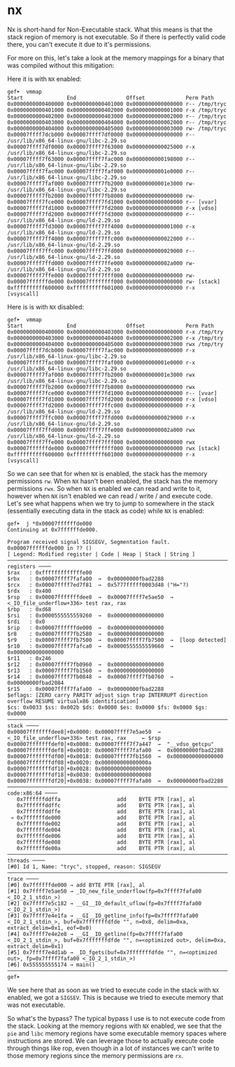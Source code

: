 # nx

Nx is short-hand for Non-Executable stack. What this means is that the stack region of memory is not executable. So if there is perfectly valid code there, you can't execute it due to it's permissions.

For more on this, let's take a look at the memory mappings for a binary that was compiled without this mitigation:

Here it is with `NX` enabled:

```
gef➤  vmmap
Start              End                Offset             Perm Path
0x0000000000400000 0x0000000000401000 0x0000000000000000 r-- /tmp/tryc
0x0000000000401000 0x0000000000402000 0x0000000000001000 r-x /tmp/tryc
0x0000000000402000 0x0000000000403000 0x0000000000002000 r-- /tmp/tryc
0x0000000000403000 0x0000000000404000 0x0000000000002000 r-- /tmp/tryc
0x0000000000404000 0x0000000000405000 0x0000000000003000 rw- /tmp/tryc
0x00007ffff7dcb000 0x00007ffff7df0000 0x0000000000000000 r-- /usr/lib/x86_64-linux-gnu/libc-2.29.so
0x00007ffff7df0000 0x00007ffff7f63000 0x0000000000025000 r-x /usr/lib/x86_64-linux-gnu/libc-2.29.so
0x00007ffff7f63000 0x00007ffff7fac000 0x0000000000198000 r-- /usr/lib/x86_64-linux-gnu/libc-2.29.so
0x00007ffff7fac000 0x00007ffff7faf000 0x00000000001e0000 r-- /usr/lib/x86_64-linux-gnu/libc-2.29.so
0x00007ffff7faf000 0x00007ffff7fb2000 0x00000000001e3000 rw- /usr/lib/x86_64-linux-gnu/libc-2.29.so
0x00007ffff7fb2000 0x00007ffff7fb8000 0x0000000000000000 rw-
0x00007ffff7fce000 0x00007ffff7fd1000 0x0000000000000000 r-- [vvar]
0x00007ffff7fd1000 0x00007ffff7fd2000 0x0000000000000000 r-x [vdso]
0x00007ffff7fd2000 0x00007ffff7fd3000 0x0000000000000000 r-- /usr/lib/x86_64-linux-gnu/ld-2.29.so
0x00007ffff7fd3000 0x00007ffff7ff4000 0x0000000000001000 r-x /usr/lib/x86_64-linux-gnu/ld-2.29.so
0x00007ffff7ff4000 0x00007ffff7ffc000 0x0000000000022000 r-- /usr/lib/x86_64-linux-gnu/ld-2.29.so
0x00007ffff7ffc000 0x00007ffff7ffd000 0x0000000000029000 r-- /usr/lib/x86_64-linux-gnu/ld-2.29.so
0x00007ffff7ffd000 0x00007ffff7ffe000 0x000000000002a000 rw- /usr/lib/x86_64-linux-gnu/ld-2.29.so
0x00007ffff7ffe000 0x00007ffff7fff000 0x0000000000000000 rw-
0x00007ffffffde000 0x00007ffffffff000 0x0000000000000000 rw- [stack]
0xffffffffff600000 0xffffffffff601000 0x0000000000000000 r-x [vsyscall]
```

Here is is with `NX` disabled:

```
gef➤  vmmap
Start              End                Offset             Perm Path
0x0000000000400000 0x0000000000403000 0x0000000000000000 r-x /tmp/try
0x0000000000403000 0x0000000000404000 0x0000000000002000 r-x /tmp/try
0x0000000000404000 0x0000000000405000 0x0000000000003000 rwx /tmp/try
0x00007ffff7dcb000 0x00007ffff7fac000 0x0000000000000000 r-x /usr/lib/x86_64-linux-gnu/libc-2.29.so
0x00007ffff7fac000 0x00007ffff7faf000 0x00000000001e0000 r-x /usr/lib/x86_64-linux-gnu/libc-2.29.so
0x00007ffff7faf000 0x00007ffff7fb2000 0x00000000001e3000 rwx /usr/lib/x86_64-linux-gnu/libc-2.29.so
0x00007ffff7fb2000 0x00007ffff7fb8000 0x0000000000000000 rwx
0x00007ffff7fce000 0x00007ffff7fd1000 0x0000000000000000 r-- [vvar]
0x00007ffff7fd1000 0x00007ffff7fd2000 0x0000000000000000 r-x [vdso]
0x00007ffff7fd2000 0x00007ffff7ffc000 0x0000000000000000 r-x /usr/lib/x86_64-linux-gnu/ld-2.29.so
0x00007ffff7ffc000 0x00007ffff7ffd000 0x0000000000029000 r-x /usr/lib/x86_64-linux-gnu/ld-2.29.so
0x00007ffff7ffd000 0x00007ffff7ffe000 0x000000000002a000 rwx /usr/lib/x86_64-linux-gnu/ld-2.29.so
0x00007ffff7ffe000 0x00007ffff7fff000 0x0000000000000000 rwx
0x00007ffffffde000 0x00007ffffffff000 0x0000000000000000 rwx [stack]
0xffffffffff600000 0xffffffffff601000 0x0000000000000000 r-x [vsyscall]
```

So we can see that for when `NX` is enabled, the stack has the memory permissions `rw`. When `NX` hasn't been enabled, the stack has the memory permissions `rwx`. So when `NX` is enabled we can read and write to it, however when `NX` isn't enabled we can read / write / and execute code. Let's see what happens when we try to jump to somewhere in the stack (essentially executing data in the stack as code) while `NX` is enabled:

```
gef➤  j *0x00007ffffffde000
Continuing at 0x7ffffffde000.

Program received signal SIGSEGV, Segmentation fault.
0x00007ffffffde000 in ?? ()
[ Legend: Modified register | Code | Heap | Stack | String ]
────────────────────────────────────────────────────────────────────────────────────── registers ────
$rax   : 0xfffffffffffffe00
$rbx   : 0x00007ffff7fafa00  →  0x00000000fbad2288
$rcx   : 0x00007ffff7ed7f81  →  0x5777fffff0003d48 ("H="?)
$rdx   : 0x400             
$rsp   : 0x00007fffffffdee8  →  0x00007ffff7e5ae50  →  <_IO_file_underflow+336> test rax, rax
$rbp   : 0xd68             
$rsi   : 0x0000555555559260  →  0x0000000000000000
$rdi   : 0x0               
$rip   : 0x00007ffffffde000  →  0x0000000000000000
$r8    : 0x00007ffff7fb2580  →  0x0000000000000000
$r9    : 0x00007ffff7fb7500  →  0x00007ffff7fb7500  →  [loop detected]
$r10   : 0x00007ffff7fafca0  →  0x0000555555559660  →  0x0000000000000000
$r11   : 0x246             
$r12   : 0x00007ffff7fb0960  →  0x0000000000000000
$r13   : 0x00007ffff7fb1560  →  0x0000000000000000
$r14   : 0x00007ffff7fb0848  →  0x00007ffff7fb0760  →  0x00000000fbad2084
$r15   : 0x00007ffff7fafa00  →  0x00000000fbad2288
$eflags: [ZERO carry PARITY adjust sign trap INTERRUPT direction overflow RESUME virtualx86 identification]
$cs: 0x0033 $ss: 0x002b $ds: 0x0000 $es: 0x0000 $fs: 0x0000 $gs: 0x0000
────────────────────────────────────────────────────────────────────────────────────────── stack ────
0x00007fffffffdee8│+0x0000: 0x00007ffff7e5ae50  →  <_IO_file_underflow+336> test rax, rax     ← $rsp
0x00007fffffffdef0│+0x0008: 0x00007ffff7f7a447  →  "__vdso_getcpu"
0x00007fffffffdef8│+0x0010: 0x00007ffff7fafa00  →  0x00000000fbad2288
0x00007fffffffdf00│+0x0018: 0x00007ffff7fb1560  →  0x0000000000000000
0x00007fffffffdf08│+0x0020: 0x000000000000000a
0x00007fffffffdf10│+0x0028: 0x0000000000000000
0x00007fffffffdf18│+0x0030: 0x0000000000000008
0x00007fffffffdf20│+0x0038: 0x00007ffff7fafa00  →  0x00000000fbad2288
──────────────────────────────────────────────────────────────────────────────────── code:x86:64 ────
   0x7ffffffddffa                  add    BYTE PTR [rax], al
   0x7ffffffddffc                  add    BYTE PTR [rax], al
   0x7ffffffddffe                  add    BYTE PTR [rax], al
 → 0x7ffffffde000                  add    BYTE PTR [rax], al
   0x7ffffffde002                  add    BYTE PTR [rax], al
   0x7ffffffde004                  add    BYTE PTR [rax], al
   0x7ffffffde006                  add    BYTE PTR [rax], al
   0x7ffffffde008                  add    BYTE PTR [rax], al
   0x7ffffffde00a                  add    BYTE PTR [rax], al
──────────────────────────────────────────────────────────────────────────────────────── threads ────
[#0] Id 1, Name: "tryc", stopped, reason: SIGSEGV
────────────────────────────────────────────────────────────────────────────────────────── trace ────
[#0] 0x7ffffffde000 → add BYTE PTR [rax], al
[#1] 0x7ffff7e5ae50 → _IO_new_file_underflow(fp=0x7ffff7fafa00 <_IO_2_1_stdin_>)
[#2] 0x7ffff7e5c182 → __GI__IO_default_uflow(fp=0x7ffff7fafa00 <_IO_2_1_stdin_>)
[#3] 0x7ffff7e4e1fa → __GI__IO_getline_info(fp=0x7ffff7fafa00 <_IO_2_1_stdin_>, buf=0x7fffffffdfde "", n=0x8, delim=0xa, extract_delim=0x1, eof=0x0)
[#4] 0x7ffff7e4e2e8 → __GI__IO_getline(fp=0x7ffff7fafa00 <_IO_2_1_stdin_>, buf=0x7fffffffdfde "", n=<optimized out>, delim=0xa, extract_delim=0x1)
[#5] 0x7ffff7e4d1ab → _IO_fgets(buf=0x7fffffffdfde "", n=<optimized out>, fp=0x7ffff7fafa00 <_IO_2_1_stdin_>)
[#6] 0x555555555174 → main()
─────────────────────────────────────────────────────────────────────────────────────────────────────
gef➤  
```

We see here that as soon as we tried to execute code in the stack with `NX` enabled, we got a `SIGSEV`. This is because we tried to execute memory that was not executable.

So what's the bypass? The typical bypass I use is to not execute code from the stack. Looking at the memory regions with `NX` enabled, we see that the `pie` and `libc` memory regions have some executable memory spaces where instructions are stored. We can leverage those to actually execute code through things like rop, even though in a lot of instances we can't write to those memory regions since the memory permissions are `rx`.